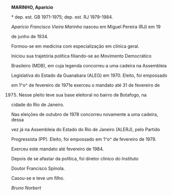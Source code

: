 **MARINHO, Aparício**



\* dep. est. GB 1971-1975; dep. est. RJ 1979-1984.



*Aparício Francisco Vieira Marinho* nasceu em Miguel Pereira (RJ) em 19

de junho de 1934.



Formou-se em medicina com especialização em clínica geral.



Iniciou sua trajetória política filiando-se ao Movimento Democrático

Brasileiro (MDB), em cuja legenda concorreu a uma cadeira na Assembleia

Legislativa do Estado da Guanabara (ALEG) em 1970. Eleito, foi empossado

em 1^o^ de fevereiro de 1971e exerceu o mandato até 31 de fevereiro de

1975. Nesse pleito teve sua base eleitoral no bairro de Botafogo, na

cidade do Rio de Janeiro.



Nas eleições de outubro de 1978 concorreu novamente a uma cadeira, dessa

vez já na Assembleia do Estado do Rio de Janeiro (ALERJ), pelo Partido

Progressista (PP). Eleito, foi empossado em 1^o^ de fevereiro de 1979.

Exerceu este mandato até fevereiro de 1984.



Depois de se afastar da política, foi diretor clínico do Instituto

Doutor Francisco Spínola.



Casou-se e teve um filho.



*Bruno Norbert*



